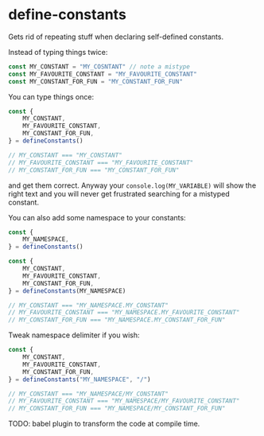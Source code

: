 # define-constants

Gets rid of repeating stuff when declaring self-defined constants.

Instead of typing things twice:
```javascript
const MY_CONSTANT = "MY_COSNTANT" // note a mistype
const MY_FAVOURITE_CONSTANT = "MY_FAVOURITE_CONSTANT"
const MY_CONSTANT_FOR_FUN = "MY_CONSTANT_FOR_FUN"
```

You can type things once:
```javascript
const {
	MY_CONSTANT,
	MY_FAVOURITE_CONSTANT,
	MY_CONSTANT_FOR_FUN,
} = defineConstants()

// MY_CONSTANT === "MY_CONSTANT"
// MY_FAVOURITE_CONSTANT === "MY_FAVOURITE_CONSTANT"
// MY_CONSTANT_FOR_FUN === "MY_CONSTANT_FOR_FUN"
```

and get them correct.
Anyway your `console.log(MY_VARIABLE)` will show the right text and you will never get frustrated searching for a mistyped constant.

You can also add some namespace to your constants:
```javascript
const {
	MY_NAMESPACE,
} = defineConstants()

const {
	MY_CONSTANT,
	MY_FAVOURITE_CONSTANT,
	MY_CONSTANT_FOR_FUN,
} = defineConstants(MY_NAMESPACE)

// MY_CONSTANT === "MY_NAMESPACE.MY_CONSTANT"
// MY_FAVOURITE_CONSTANT === "MY_NAMESPACE.MY_FAVOURITE_CONSTANT"
// MY_CONSTANT_FOR_FUN === "MY_NAMESPACE.MY_CONSTANT_FOR_FUN"
```

Tweak namespace delimiter if you wish:
```javascript
const {
	MY_CONSTANT,
	MY_FAVOURITE_CONSTANT,
	MY_CONSTANT_FOR_FUN,
} = defineConstants("MY_NAMESPACE", "/")

// MY_CONSTANT === "MY_NAMESPACE/MY_CONSTANT"
// MY_FAVOURITE_CONSTANT === "MY_NAMESPACE/MY_FAVOURITE_CONSTANT"
// MY_CONSTANT_FOR_FUN === "MY_NAMESPACE/MY_CONSTANT_FOR_FUN"
```

TODO: babel plugin to transform the code at compile time.
